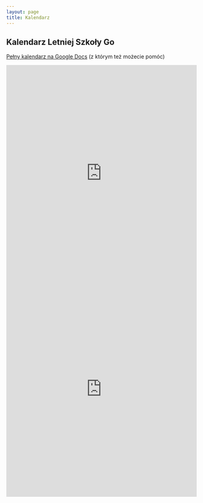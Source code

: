 ```yaml
---
layout: page
title: Kalendarz
---
```


## Kalendarz Letniej Szkoły Go

[Pełny kalendarz na Google Docs](https://docs.google.com/spreadsheets/d/1zqeLUAC0c34vmwEVIWEqjazz4dP8o4prH9LtU7y9KxQ/edit?usp=sharing) (z którym też możecie pomóc)

<iframe src="https://docs.google.com/spreadsheets/d/e/2PACX-1vTl4kaYLdKvnTRJ9oOWiSh-qbLwFpmsd4EIs9ARGRMj3ZQXabCRjhSUWHN11rVyKAkTPXfMIJXAwkhs/pubhtml?gid=0&amp;single=true&amp;widget=true&amp;headers=false"
    style="border-width:0" width="100%" height="570" frameborder="0" scrolling="no"></iframe>

<iframe src="https://docs.google.com/spreadsheets/d/e/2PACX-1vTl4kaYLdKvnTRJ9oOWiSh-qbLwFpmsd4EIs9ARGRMj3ZQXabCRjhSUWHN11rVyKAkTPXfMIJXAwkhs/pubhtml?gid=1041573295&amp;single=true&amp;widget=true&amp;headers=false"
    style="border-width:0" width="100%" height="570" frameborder="0" scrolling="no"></iframe>
